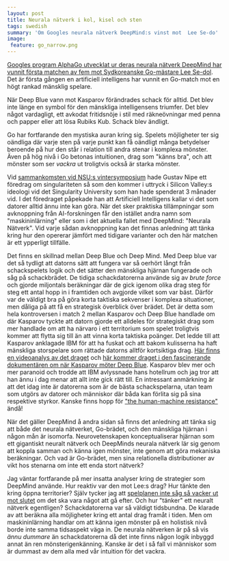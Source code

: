 ```yaml
---
layout: post
title: Neurala nätverk i kol, kisel och sten
tags: swedish
summary: 'Om Googles neurala nätverk DeepMind:s vinst mot  Lee Se-do'
image:
 feature: go_narrow.png
---
```


[Googles program AlphaGo utvecklat ur deras neurala nätverk DeepMind har vunnit första matchen av fem mot Sydkoreanske Go-mästare Lee Se-dol](http://www.theverge.com/2016/3/9/11184362/google-alphago-go-deepmind-result). Det är första gången en artificiell intelligens har vunnit en Go-match mot en högt rankad mänsklig spelare.

När Deep Blue vann mot Kasparov förändrades schack för alltid. Det blev inte länge en symbol för den mänskliga intelligensens triumfer. Det blev något vardagligt, ett avkodat fritidsnöje i stil med räkneövningar med penna och papper eller att lösa Rubiks Kub. Schack blev ändligt.

Go har fortfarande den mystiska auran kring sig. Spelets möjligheter ter sig oändliga där varje sten på varje punkt kan få oändligt många betydelser beroende på hur den står i relation till andra stenar i komplexa mönster. Även på hög nivå i Go betonas intuitionen, drag som "känns bra", och att mönster som ser *vackra* ut troligtvis också är starka mönster.

Vid [sammankomsten vid NSU:s vintersymposium](2016-03-08-reading-signals-in-a-world-beyond-use.html) hade Gustav Nipe ett föredrag om singulariteten så som den kommer i uttryck i Silicon Valley:s ideologi vid det Singularity University som han hade spenderat 3 månader vid. I det föredraget påpekade han att Artificiell Intelligens kallar vi det som datorer alltid ännu inte kan göra. När det sker praktiska tillämpningar som avknoppning från AI-forskningen får den istället andra namn som "maskininlärning" eller som i det aktuella fallet med DeepMind: "Neurala Nätverk". Vid varje sådan avknoppning kan det finnas anledning att tänka kring hur den opererar jämfört med tidigare varianter och den här matchen är ett ypperligt tillfälle.

Det finns en skillnad mellan Deep Blue och Deep Mind. Med Deep blue var det så tydligt att datorns sätt att fungera var så oerhört långt från schackspelets logik och det sätter den mänskliga hjärnan fungerade och såg på schackbrädet. De tidiga schackdatorerna använde sig av *brute force* och gjorde miljontals beräkningar där de gick igenom olika drag steg för steg ett antal hopp in i framtiden och avgjorde vilket som var bäst. Därför var de väldigt bra på göra korta taktiska sekvenser i komplexa situationer, men dåliga på att få en strategisk överblick över brädet. Det är detta som hela kontroversen i match 2 mellan Kasparov och Deep Blue handlade om där Kasparov tyckte att datorn gjorde ett alldeles för strategiskt drag som mer handlade om att ha närvaro i ett territorium som spelet troligtvis kommer att flytta sig till än att vinna korta taktiska poänger. Det ledde till att Kasparov anklagade IBM för att ha fuskat och att bakom kulisserna ha haft mänskliga storspelare som rättade datorns alltför kortsiktiga drag. [Här finns en videoanalys av det draget](https://www.youtube.com/watch?v=3Bd1Q2rOmok&feature=youtu.be&t=36m41s) och [här kommer draget i den fascinerande dokumentären om när Kasparov möter Deep Blue](https://www.youtube.com/watch?v=gDe-uHsEMn8&feature=youtu.be&t=36m4s). Kasparov blev mer och mer paranoid och trodde att IBM avlyssnade hans hotellrum och jag tror att han ännu i dag menar att allt inte gick rätt till. En intressant anmärkning är att det idag inte är datorerna som är de bästa schackspelarna, utan team som utgörs av datorer och människor där båda kan förlita sig på sina respektive styrkor. Kanske finns hopp för ["the human-machine resistance"](http://terminator.wikia.com/wiki/Cyborg_Resistance) ändå!

När det gäller DeepMind å andra sidan så finns det anledning att tänka sig att både det neurala nätverket, Go-brädet, och den mänskliga hjärnan i någon mån är isomorfa. Neurovetenskapen konceptualiserar hjärnan som ett gigantiskt neuralt nätverk och DeepMinds neurala nätverk lär sig genom att koppla samman och känna igen mönster, inte genom att göra mekaniska beräkningar. Och vad är Go-brädet, men sina relationella distributioner av vikt hos stenarna om inte ett enda stort nätverk?

Jag väntar fortfarande på mer insatta analyser kring de strategier som DeepMind använde. Hur reaktiv var den mot Lee:s drag? Hur tänkte den kring öppna territorier? Själv tycker jag att [spelplanen inte såg så vacker ut mot slutet](https://www.youtube.com/watch?v=vFr3K2DORc8&feature=youtu.be&t=3h51m9s) om det ska vara något att gå efter. Och hur "tänker" ett neuralt nätverk egentligen? Schackdatorerna var så väldigt tidsbundna. De klarade av att beräkna alla möjligheter kring ett antal drag framåt i tiden. Men om maskininlärning handlar om att känna igen mönster på en holistisk nivå borde inte samma tidsaspekt väga in. De neurala nätverken är på så vis *ännu dummare* än schackdatorerna då det inte finns någon logik inbyggd annat än ren mönsterigenkänning. Kanske är det i så fall vi människor som är dummast av dem alla med vår intuition för det vackra.
